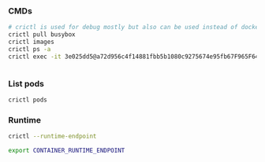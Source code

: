### CMDs

```bash
# crictl is used for debug mostly but also can be used instead of docker when containerd runtime is used for example
crictl pull busybox
crictl images
crictl ps -a
crictl exec -it 3e025dd5@a72d956c4f14881fbb5b1080c9275674e95fb67F965F6478a957d60 1s


```

### List pods

```bash
crictl pods
```

### Runtime

```bash
crictl --runtime-endpoint

export CONTAINER_RUNTIME_ENDPOINT

```